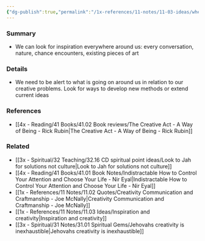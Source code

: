 ```yaml
---
{"dg-publish":true,"permalink":"/1x-references/11-notes/11-03-ideas/where-to-find-inspiration/","title":"Where to find inspiration","created":"2023-03-14T10:16:08.000+03:00","updated":"2024-02-14T20:18:20.414+03:00"}
---
```



### Summary
- We can look for inspiration everywhere around us: every conversation, nature, chance encounters, existing pieces of art

### Details
- We need to be alert to what is going on around us in relation to our creative problems. Look for ways to develop new methods or extend current ideas

### References
- [[4x - Reading/41 Books/41.02 Book reviews/The Creative Act - A Way of Being - Rick Rubin\|The Creative Act - A Way of Being - Rick Rubin]]

### Related
- [[3x - Spiritual/32 Teaching/32.16 CD spiritual point ideas/Look to Jah for solutions not culture\|Look to Jah for solutions not culture]]
- [[4x - Reading/41 Books/41.01 Book Notes/Indistractable How to Control Your Attention and Choose Your Life - Nir Eyal\|Indistractable How to Control Your Attention and Choose Your Life - Nir Eyal]]
- [[1x - References/11 Notes/11.02 Quotes/Creativity Communication and Craftmanship - Joe McNally\|Creativity Communication and Craftmanship - Joe McNally]]
- [[1x - References/11 Notes/11.03 Ideas/Inspiration and creativity\|Inspiration and creativity]]
- [[3x - Spiritual/31 Notes/31.01 Spiritual Gems/Jehovahs creativity is inexhaustible\|Jehovahs creativity is inexhaustible]]